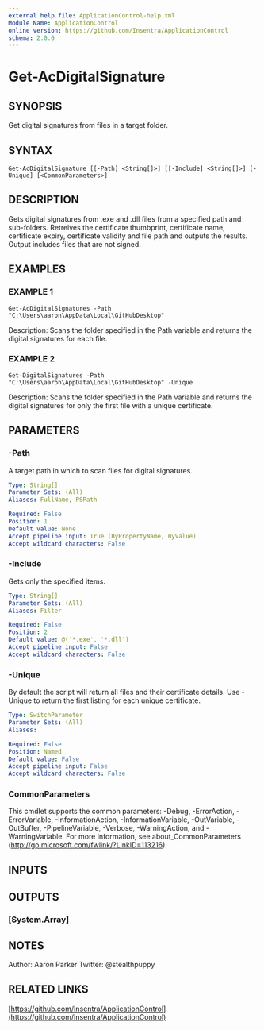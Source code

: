 ```yaml
---
external help file: ApplicationControl-help.xml
Module Name: ApplicationControl
online version: https://github.com/Insentra/ApplicationControl
schema: 2.0.0
---
```


# Get-AcDigitalSignature

## SYNOPSIS
Get digital signatures from files in a target folder.

## SYNTAX

```
Get-AcDigitalSignature [[-Path] <String[]>] [[-Include] <String[]>] [-Unique] [<CommonParameters>]
```

## DESCRIPTION
Gets digital signatures from .exe and .dll files from a specified path and sub-folders.
Retreives the certificate thumbprint, certificate name, certificate expiry, certificate validity and file path and outputs the results.
Output includes files that are not signed.

## EXAMPLES

### EXAMPLE 1
```
Get-AcDigitalSignatures -Path "C:\Users\aaron\AppData\Local\GitHubDesktop"
```

Description:
Scans the folder specified in the Path variable and returns the digital signatures for each file.

### EXAMPLE 2
```
Get-DigitalSignatures -Path "C:\Users\aaron\AppData\Local\GitHubDesktop" -Unique
```

Description:
Scans the folder specified in the Path variable and returns the digital signatures for only the first file with a unique certificate.

## PARAMETERS

### -Path
A target path in which to scan files for digital signatures.

```yaml
Type: String[]
Parameter Sets: (All)
Aliases: FullName, PSPath

Required: False
Position: 1
Default value: None
Accept pipeline input: True (ByPropertyName, ByValue)
Accept wildcard characters: False
```

### -Include
Gets only the specified items.

```yaml
Type: String[]
Parameter Sets: (All)
Aliases: Filter

Required: False
Position: 2
Default value: @('*.exe', '*.dll')
Accept pipeline input: False
Accept wildcard characters: False
```

### -Unique
By default the script will return all files and their certificate details.
Use -Unique to return the first listing for each unique certificate.

```yaml
Type: SwitchParameter
Parameter Sets: (All)
Aliases:

Required: False
Position: Named
Default value: False
Accept pipeline input: False
Accept wildcard characters: False
```

### CommonParameters
This cmdlet supports the common parameters: -Debug, -ErrorAction, -ErrorVariable, -InformationAction, -InformationVariable, -OutVariable, -OutBuffer, -PipelineVariable, -Verbose, -WarningAction, and -WarningVariable.
For more information, see about_CommonParameters (http://go.microsoft.com/fwlink/?LinkID=113216).

## INPUTS

## OUTPUTS

### [System.Array]

## NOTES
Author: Aaron Parker
Twitter: @stealthpuppy

## RELATED LINKS

[https://github.com/Insentra/ApplicationControl](https://github.com/Insentra/ApplicationControl)


